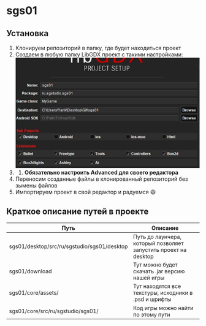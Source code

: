 # sgs01

Установка
---
1. Клонируем репозиторий в папку, где будет находиться проект
2. Создаем в любую папку LibGDX проект с такими настройками:  ![screenshot](https://github.com/YarikBur/sgs01/blob/master/libgdx_settings.jpg)
3. 1. **Обязательно настроить Advanced для своего редактора**
4. Переносим созданные файлы в клонированный репозиторий без зымены файлов
5. Импортируем проект в свой редактор и радуемся :smile:

Краткое описание путей в проекте
---
Путь                                              | Описание
--------------------------------------------------|----------------------
sgs01/desktop/src/ru/sgstudio/sgs01/desktop       | Путь до лаунчера, который позволяет запустить проект на desktop 
sgs01/download                                    | Тут можно будет скачать .jar версию нашей игры
sgs01/core/assets/                                | Тут находятся все текстуры, исходники в .psd и шрифты
sgs01/core/src/ru/sgstudio/sgs01/                 | Код игры можно найти по этому пути
